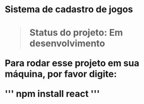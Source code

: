 <H1>Sistema de cadastro de jogos<h1/>
    
 > Status do projeto: Em desenvolvimento
  
Para rodar esse projeto em sua máquina, por favor digite:
 
'''
npm install react
'''
  
  
  
  
  
  
  
  
  
  
  
  
  
  
